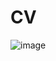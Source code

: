 # CV
![image](https://user-images.githubusercontent.com/122313622/217601424-311bff33-ff9a-4dbb-83b4-4d6fd13d21bb.png)
